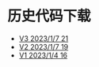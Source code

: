 # 历史代码下载

- [V3 2023/1/7 21](/h/2023010721.zip)
- [V2 2023/1/7 19](/h/2023010719.zip)
- [V1 2023/1/4 16](/h/2023010416.zip)

